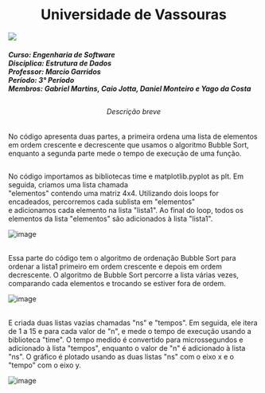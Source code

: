 <h1 align="center"> Universidade de Vassouras</h1>
<img src="https://universidadedevassouras.edu.br/wp-content/uploads/2021/12/logo_horizontal_univasso.svg">

<h5>Curso: Engenharia de Software<br>
Disciplica: Estrutura de Dados<br>
Professor: Marcio Garridos<br>
Período: 3° Período<br>
Membros: Gabriel Martins, Caio Jotta, Daniel Monteiro e Yago da Costa</h5>

##
<h6 align="center">Descrição breve</h6>
<p>No código apresenta duas partes, a primeira ordena uma lista de elementos em ordem crescente e decrescente que usamos o algoritmo Bubble Sort,
  enquanto a segunda parte mede o tempo de execução de uma função.</p>

##
<p>No código importamos as bibliotecas time e matplotlib.pyplot as plt. Em seguida, criamos uma lista chamada<br> "elementos" contendo uma matriz 4x4. Utilizando dois loops for encadeados, percorremos cada sublista em "elementos"<br> e adicionamos cada elemento na lista "lista1". Ao final do loop, todos os elementos da lista "elementos" são adicionados à lista "lista1".</p>

![image](https://user-images.githubusercontent.com/108537753/228974479-8eeed3dc-ee8a-4a13-80d2-12d089d41b03.png)
<br><br>

<p>Essa parte do código tem o algoritmo de ordenação Bubble Sort para ordenar a lista1 primeiro em ordem crescente e depois em ordem decrescente.
O algoritmo de Bubble Sort percorre a lista várias vezes, comparando cada elementos e trocando se estiver fora de ordem. 
  
![image](https://user-images.githubusercontent.com/108537753/228974542-2d1bf2ed-26a3-4d5d-8a01-8ef019eba07a.png)
<br><br>
  
<p>E criada duas listas vazias chamadas "ns" e "tempos". Em seguida, ele itera de 1 a 15 e para cada valor de "n", e mede o tempo de execução usando a biblioteca "time". O tempo medido é convertido para microssegundos e adicionado à lista "tempos", enquanto o valor de "n" é adicionado à lista "ns". O gráfico é plotado usando as duas listas "ns" com o eixo x e o "tempo" com o eixo y.</p>

![image](https://user-images.githubusercontent.com/108537753/228974596-4a21aab7-25c7-43e8-b0ce-fb0d57daaaa8.png)
##

